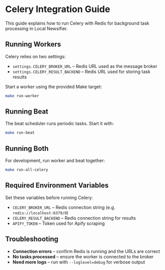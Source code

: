 # Celery Integration Guide

This guide explains how to run Celery with Redis for background task processing in Local Newsifier.

## Running Workers

Celery relies on two settings:

- `settings.CELERY_BROKER_URL` – Redis URL used as the message broker
- `settings.CELERY_RESULT_BACKEND` – Redis URL used for storing task results

Start a worker using the provided Make target:

```bash
make run-worker
```

## Running Beat

The beat scheduler runs periodic tasks. Start it with:

```bash
make run-beat
```

## Running Both

For development, run worker and beat together:

```bash
make run-all-celery
```

## Required Environment Variables

Set these variables before running Celery:

- `CELERY_BROKER_URL` – Redis connection string (e.g. `redis://localhost:6379/0`)
- `CELERY_RESULT_BACKEND` – Redis connection string for results
- `APIFY_TOKEN` – Token used for Apify scraping

## Troubleshooting

- **Connection errors** – confirm Redis is running and the URLs are correct
- **No tasks processed** – ensure the worker is connected to the broker
- **Need more logs** – run with `--loglevel=debug` for verbose output

